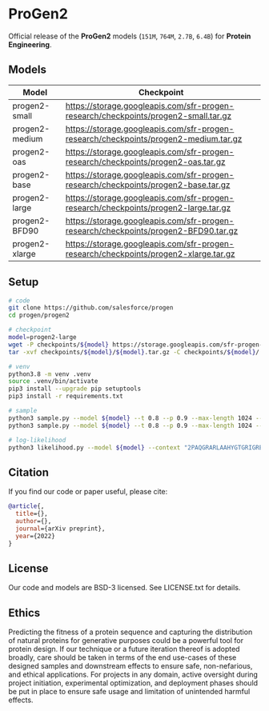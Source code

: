 # ProGen2
Official release of the **ProGen2** models (`151M`, `764M`, `2.7B`, `6.4B`) for **Protein Engineering**.

## Models

| Model  | Checkpoint |
| ------ | ---------- |
| progen2-small	   | https://storage.googleapis.com/sfr-progen-research/checkpoints/progen2-small.tar.gz |
| progen2-medium   | https://storage.googleapis.com/sfr-progen-research/checkpoints/progen2-medium.tar.gz |
| progen2-oas	     | https://storage.googleapis.com/sfr-progen-research/checkpoints/progen2-oas.tar.gz |
| progen2-base     | https://storage.googleapis.com/sfr-progen-research/checkpoints/progen2-base.tar.gz |
| progen2-large    | https://storage.googleapis.com/sfr-progen-research/checkpoints/progen2-large.tar.gz |
| progen2-BFD90    | https://storage.googleapis.com/sfr-progen-research/checkpoints/progen2-BFD90.tar.gz |
| progen2-xlarge   | https://storage.googleapis.com/sfr-progen-research/checkpoints/progen2-xlarge.tar.gz |

## Setup
```sh
# code
git clone https://github.com/salesforce/progen
cd progen/progen2

# checkpoint
model=progen2-large
wget -P checkpoints/${model} https://storage.googleapis.com/sfr-progen-research/checkpoints/${model}.tar.gz
tar -xvf checkpoints/${model}/${model}.tar.gz -C checkpoints/${model}/

# venv
python3.8 -m venv .venv
source .venv/bin/activate
pip3 install --upgrade pip setuptools
pip3 install -r requirements.txt

# sample
python3 sample.py --model ${model} --t 0.8 --p 0.9 --max-length 1024 --num-samples 2 --context "1" 
python3 sample.py --model ${model} --t 0.8 --p 0.9 --max-length 1024 --num-samples 2 --context "1" --device "cpu" --fp16 false

# log-likelihood
python3 likelihood.py --model ${model} --context "2PAQGRARLAAHYGTGRIGREVTVDERCRNLDRLEPSWELLRLLDDMGFIEGQNGLRRYVAEVFALDEPYDMTWRLRSLDEPHEVNAIEFAAPHERVYATLSERFFPDSVERDLRELVTRSLVEVDLGDPFTPPFVNSVYELRGASRRWVGVVRDVLAPDVLPCDATIRVLADAGTRAATRGLREILDTESGRVCVLGLHAALDAIADDRNEVSTSVAVADLEQCVALREAIRQITPRGAISVLVKGPLRTSGMRAQIAAVVHLRAKSSHLLPGGTDVVTFGAREFAIRSAANERKVVASMRLLALPGFAERSLCGLARPGVGRGRWEPAINVSVAADRDQIDLRVMGADVGDASVIFLKRDFRKLTEEFWRTHTDVPIEREDVSAQRTEPDNRWRWLVPCDDLVAPRLTVVPPRSVGHGM1"
```

## Citation
If you find our code or paper useful, please cite:
```bibtex
@article{,
  title={},
  author={},
  journal={arXiv preprint},
  year={2022}
}
```

## License
Our code and models are BSD-3 licensed. See LICENSE.txt for details.

## Ethics
Predicting the fitness of a protein sequence and capturing the distribution of natural proteins for generative purposes could be a powerful tool for protein design. If our technique or a future iteration thereof is adopted broadly, care should be taken in terms of the end use-cases of these designed samples and downstream effects to ensure safe, non-nefarious, and ethical applications. For projects in any domain, active oversight during project initiation, experimental optimization, and deployment phases should be put in place to ensure safe usage and limitation of unintended harmful effects.
